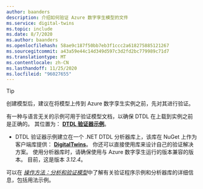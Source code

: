 ```yaml
---
author: baanders
description: 介绍如何验证 Azure 数字孪生模型的文件
ms.service: digital-twins
ms.topic: include
ms.date: 8/7/2020
ms.author: baanders
ms.openlocfilehash: 58ae9c187f50bb7eb3f1ccc2a618275885121267
ms.sourcegitcommit: a43a59e44c14d349d597c3d2fd2bc779989c71d7
ms.translationtype: MT
ms.contentlocale: zh-CN
ms.lasthandoff: 11/25/2020
ms.locfileid: "96027655"
---
```

> [!TIP]
> 创建模型后，建议在将模型上传到 Azure 数字孪生实例之前，先对其进行验证。

有一种与语言无关的示例可用于验证模型文档，以确保 DTDL 在上载到实例之前是正确的。 其位置为： [**DTDL 验证器示例**](/samples/azure-samples/dtdl-validator/dtdl-validator)。

* DTDL 验证器示例建立在一个 .NET DTDL 分析器库上，该库在 NuGet 上作为客户端库提供： [**DigitalTwins**](https://nuget.org/packages/Microsoft.Azure.DigitalTwins.Parser/)。 你还可以直接使用库来设计自己的验证解决方案。 使用分析器库时，请确保使用与 Azure 数字孪生运行的版本兼容的版本。 目前，这是版本 *3.12.4*。

可以在 [*操作方法：分析和验证模型*](../articles/digital-twins/how-to-parse-models.md)中了解有关验证程序示例和分析器库的详细信息，包括用法示例。